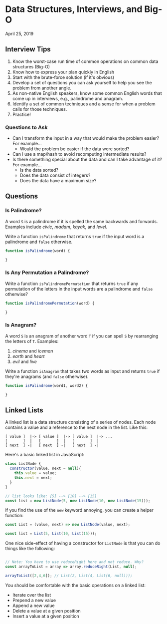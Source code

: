# Data Structures, Interviews, and Big-O

April 25, 2019

## Interview Tips

1. Know the worst-case run time of common operations on common data structures (Big-O)
1. Know how to express your plan quickly in English
1. Start with the brute-force solution (if it's obvious)
1. Develop a set of questions you can ask yourself to help you see the problem from another angle.
1. As non-native English speakers, know some common English words that come up in interviews, e.g., palindrome and anagram.
1. Identify a set of common techniques and a sense for when a problem calls for those techniques.
1. Practice!

### Questions to Ask

- Can I transform the input in a way that would make the problem easier?  For example...
  - Would the problem be easier if the data were sorted?
- Can I use a map/hash to avoid recomputing intermediate results?
- Is there something special about the data and can I take advantage of it? For example...
  - Is the data sorted?
  - Does the data consist of integers?
  - Does the data have a maximum size?

## Questions

### Is Palindrome?

A word `S` is a palindrome if it is spelled the same backwards and forwards.  Examples include _civic_, _madam_, _kayak_, and _level_.

Write a function `isPalindrome` that returns `true` if the input word is a palindrome and `false` otherwise.

```javascript
function isPalindrome(word) {

}
```

### Is Any Permutation a Palindrome?

Write a function `isPalindromePermutation` that returns `true` if any permutation of the letters in the input words are a palindrome and `false` otherwise?


```javascript
function isPalindromePermutation(word) {

}
```

### Is Anagram?

A word `S` is an anagram of another word `T` if you can spell `S` by rearranging the letters of `T`.  Examples:

1. _cinema_ and _iceman_
1. _earth_ and _heart_
1. _evil_ and _live_

Write a function `isAnagram` that takes two words as input and returns `true` if they're anagrams (and `false` otherwise).

```javascript
function isPalindrome(word1, word2) {

}
```


## Linked Lists

A linked list is a data structure consisting of a series of nodes. Each node contains a value and a reference to the next node in the list.  Like this:

```
[ value ]  |-> [ value ]  |-> [ value ]  |-> ...
[       ]  |   [       ]  |   [       ]  |
[ next  ] -|   [ next  ] -|   [ next  ] -|
```

Here's a basic linked list in JavaScript:

```javascript
class ListNode {
  constructor(value, next = null){
    this.value = value;
    this.next = next;
  }
}

// list looks like: [5] --> [10] --> [15]
const list = new ListNode(5, new ListNode(10, new ListNode(15)));
```

If you find the use of the `new` keyword annoying, you can create a helper function:

```javascript
const List = (value, next) => new ListNode(value, next);

const list = List(5, List(10, List(15)));
```

One nice side-effect of having a constructor for `ListNode` is that you can do things like the following:

```javascript

// Note: You have to use reduceRight here and not reduce. Why?
const arrayToList = array => array.reduceRight(List, null);

arrayToList([2,4,6]); // List(2, List(4, List(6, null)));
```

You should be comfortable with the basic operations on a linked list:

- Iterate over the list
- Prepend a new value
- Append a new value
- Delete a value at a given position
- Insert a value at a given position

